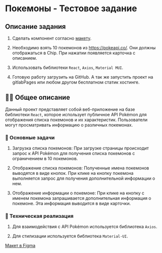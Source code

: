 # Покемоны - Тестовое задание 

## Описание задания

1. Сделать компонент согласно [макету](https://www.figma.com/file/S0l7PXBwTXNWvZ3dHRq5DN/Тестовое-задания-на-вакансию-Frontend-developer?mode=dev).

2. Необходимо взять 10 покемонов из https://pokeapi.co/. Они должны отображаться в Chip. 
При нажатии появляется карточка с описанием. 

3. Использовать библиотеки `React`, `Axios`, `Material MUI`.

4. Готовую работу загрузить на GitHub. А так же запустить проект на gitlabPages или любом другом бесплатном статик хостинге.



## 👩‍💻 Общее описание
Данный проект представляет собой веб-приложение на базе библиотеки `React`, которое использует публичное API Pokémon для отображения списка покемонов и их характеристик. Пользователи могут просматривать информацию о различных покемонах.

### 📌 Основные задачи

1. Загрузка списка покемонов: При загрузке страницы происходит запрос к API Pokémon для получения списка покемонов с ограничением в 10 покемонов.

2. Отображение списка покемонов: Полученные имена покемонов выводятся в виде кнопок. При клике на кнопку покемона выполняется запрос для получения дополнительной информации о нем.

3. Отображение информации о покемоне: При клике на кнопку с именем покемона запрашивается дополнительная информация о покемоне. Эта информация выводится в виде карточки.


### 🚀 Техническая реализация
1. Для взаимодействия с API Pokémon используется библиотека `Axios`.

2. Для стилизации используется библиотека `Material-UI`.



<p><a href="https://www.figma.com/file/S0l7PXBwTXNWvZ3dHRq5DN/Тестовое-задания-на-вакансию-Frontend-developer?node-id=2%3A231&mode=dev" target="_blank">Макет в Figma</a></p>